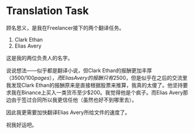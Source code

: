 # Translation Task

顾名思义，是我在Freelancer接下的两个翻译任务。

1. Clark Ethan
2. Elias Avery

这是我的两位负责人的名字。

说说想法——似乎都是翻译小说，但Clark Ethan的报酬更加丰厚（$3500/100 pages），而Elias Avery的报酬只有$2500，但是似乎在之后的交流里我发现Clark Ethan的报酬原来是直接根据股票来推算，我真的太傻了。他坚持要求我在Binance上买入一类货币至少$200。我觉得他是个疯子。而Elias Avery那边由于签过合同所以我更信任他（虽然也好不到哪里去）。

因此我更需要加快翻译Elias Avery所给文件的速度了。

祝我好运吧。